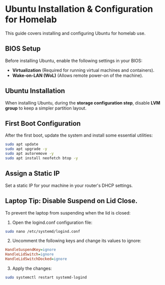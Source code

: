 # Ubuntu Installation & Configuration for Homelab

This guide covers installing and configuring Ubuntu for homelab use.

## BIOS Setup
Before installing Ubuntu, enable the following settings in your BIOS:
- **Virtualization** (Required for running virtual machines and containers).
- **Wake-on-LAN (WoL)** (Allows remote power-on of the machine).

## Ubuntu Installation
When installing Ubuntu, during the **storage configuration step**, disable **LVM group** to keep a simpler partition layout.

## First Boot Configuration
After the first boot, update the system and install some essential utilities:
```bash
sudo apt update
sudo apt upgrade -y
sudo apt autoremove -y
sudo apt install neofetch btop -y
```
## Assign a Static IP
Set a static IP for your machine in your router's DHCP settings.

## Laptop Tip: Disable Suspend on Lid Close.
To prevent the laptop from suspending when the lid is closed:
1. Open the logind.conf configuration file:
```bash
sudo nano /etc/systemd/logind.conf
```
2. Uncomment the following keys and change its values to ignore:
```ini
HandleSuspendKey=ignore
HandleLidSwitch=ignore
HandleLidSwitchDocked=ignore
```
3. Apply the changes:
```bash
sudo systemctl restart systemd-logind
```